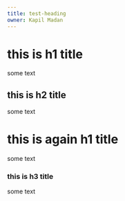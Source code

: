```yaml
---
title: test-heading
owner: Kapil Madan
---
```


# this is h1 title

some text

## this is h2 title

some text

# this is again h1 title

some text

### this is h3 title

some text